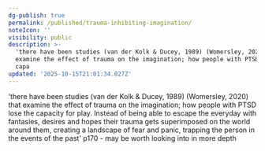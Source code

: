 ```yaml
---
dg-publish: true
permalink: /published/trauma-inhibiting-imagination/
noteIcon: ''
visibility: public
description: >-
  'there have been studies (van der Kolk & Ducey, 1989) (Womersley, 2020) that
  examine the effect of trauma on the imagination; how people with PTSD lose the
  capa
updated: '2025-10-15T21:01:34.027Z'
---
```


'there have been studies (van der Kolk & Ducey, 1989) (Womersley, 2020) that examine the effect of trauma on the imagination; how people with PTSD lose the capacity for play. Instead of being able to escape the everyday with fantasies, desires and hopes their trauma gets superimposed on the world around them, creating a landscape of fear and panic, trapping the person in the events of the past' p170  - may be worth looking into in more depth
